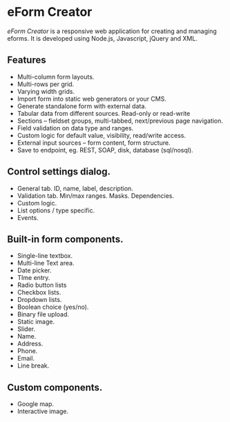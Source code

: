 # eForm Creator
_eForm Creator_ is a responsive web application for creating and managing eforms.  It is developed using Node.js, Javascript, jQuery and XML.


## Features
- Multi-column form layouts.
- Multi-rows per grid.
- Varying width grids.
- Import  form into static web generators or your CMS.
- Generate standalone form with external data.
- Tabular data from different sources.  Read-only or read-write
- Sections – fieldset groups, multi-tabbed, next/previous page navigation.
- Field validation on data type and ranges.
- Custom logic for default value, visibility, read/write access.
- External input sources – form content, form structure.
- Save to endpoint, eg. REST, SOAP, disk, database (sql/nosql).


## Control settings dialog.
- General tab.  ID, name, label, description.
- Validation tab.  Min/max ranges. Masks.   Dependencies.
- Custom logic.
- List options / type specific.
- Events.



## Built-in form components.
- Single-line textbox.
- Multi-line Text area.
- Date picker.
- TIme entry.
- Radio button lists
- Checkbox lists.
- Dropdown lists.
- Boolean choice (yes/no).
- Binary file upload.
- Static image.
- Slider.
- Name.
- Address.
- Phone.
- Email.
- Line break.


## Custom components.
- Google map.
- Interactive image.

